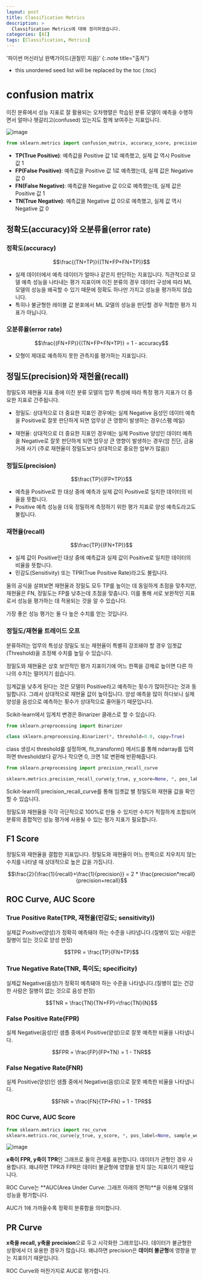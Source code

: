 ```yaml
---
layout: post
title: Classification Metrics
description: > 
  Classification Metrics에 대해 정리하였습니다.
categories: [AI]
tags: [Classification, Metrics]
---
```


'파이썬 머신러닝 완벽가이드(권철민 지음)'
{:.note title="출처"}

* this unordered seed list will be replaced by the toc
{:toc}

# confusion matrix
이진 분류에서 성능 지표로 잘 활용되는 오차행렬은 학습된 분류 모델이 예측을 수행하면서 얼마나 헷갈리고(confused) 있는지도 함께 보여주는 지표입니다.

![image](/assets/img/2024-11-13/confusion_matrix.png)

```python
from sklearn.metrics import confusion_matrix, accuracy_score, precision, recall, f1_score
```

- **TP(True Positive)**: 예측값을 Positive 값 1로 예측했고, 실제 값 역시 Positive 값 1
- **FP(False Positive)**: 예측값을 Positive 값 1로 예측했는데, 실제 값은 Negative 값 0
- **FN(False Negative)**: 예측값을 Negative 값 0으로 예측했는데, 실제 값은 Positive 값 1
- **TN(True Negative)**: 예측값을 Negative 값 0으로 예측했고, 실제 값 역시 Negative 값 0

## 정확도(accuracy)와 오분류율(error rate)
### 정확도(accuracy)
$$\frac{(TN+TP)}{(TN+FP+FN+TP)}$$

- 실제 데이터에서 예측 데이터가 얼마나 같은지 판단하는 지표입니다. 직관적으로 모델 예측 성능을 나타내는 평가 지표이며 이진 분류의 경우 데이터 구성에 따라 ML 모델의 성능을 왜곡할 수 있기 때문에 정확도 하나만 가지고 성능을 평가하지 않습니다.
- 특히나 불균형한 레이블 값 분포에서 ML 모델의 성능을 판단할 경우 적합한 평가 지표가 아닙니다.

### 오분류율(error rate)
$$\frac{(FN+FP)}{(TN+FP+FN+TP)} = 1 - accuracy$$
- 모형이 제대로 예측하지 못한 관측지를 평가하는 지표입니다.

## 정밀도(precision)와 재현율(recall)
정밀도와 재현율 지표 중에 이진 분류 모델의 업무 특성에 따라 특정 평가 지표가 더 중요한 지표로 간주됩니다.

- 정밀도: 상대적으로 더 중요한 지표인 경우에는 실제 Negative 음성인 데이터 예측을 Positive로 잘못 판단하게 되면 업무상 큰 영향이 발생하는 경우(스팸 메일)

- 재현율: 상대적으로 더 중요한 지표인 경우에는 실제 Positive 양성인 데이터 예측을 Negative로 잘못 판단하게 되면 업무상 큰 영향이 발생하는 경우(암 진단, 금융거래 사기 (주로 재현율이 정밀도보다 상대적으로 중요한 업부가 많음))

### 정밀도(precision)

$$\frac{TP}{(FP+TP)}$$

- 예측을 Positive로 한 대상 중에 예측과 실제 값이 Positive로 일치한 데이터의 비율을 뜻합니다.
- Positive 예측 성능을 더욱 정밀하게 측정하기 위한 평가 지표로 양성 예측도라고도 불립니다.

### 재현율(recall)

$$\frac{TP}{(FN+TP)}$$

- 실제 값이 Positive인 대상 중에 예측값과 실제 값이 Positive로 일치한 데이터의 비율을 뜻합니다.
- 민감도(Sensitivity) 또는 TPR(True Positive Rate)라고도 불립니다.

둘의 공식을 살펴보면 재현율과 정밀도 모두 TP를 높이는 데 동일하게 초점을 맞추지만, 재현율은 FN, 정밀도는 FP를 낮추는데 초점을 맞춥니다. 이를 통해 서로 보완적인 지표로서 성능을 평가하는 데 적용되는 것을 알 수 있습니다.

가장 좋은 성능 평가는 둘 다 높은 수치를 얻는 것입니다.

### 정밀도/재현율 트레이드 오프
분류하려는 업무의 특성상 정밀도 또는 재현율이 특별히 강조돼야 할 경우 임곗값(Threshold)을 조정해 수치를 높일 수 있습니다.

정밀도와 재현율은 상호 보안적인 평가 지표이기에 어느 한쪽을 강제로 높이면 다른 하나의 수치는 떨어지기 쉽습니다.

임계값을 낮추게 된다는 것은 모델이 Positive라고 예측하는 횟수가 많아진다는 것과 동일합니다. 그래서 상대적으로 재현율 값이 높아집니다. 양성 예측을 많이 하다보니 실제 양성을 음성으로 예측하는 횟수가 상대적으로 줄어들기 때문입니다.

Scikit-learn에서 임계치 변경은 Binarizer 클래스로 할 수 있습니다.

```python
from sklearn.preprocessing import Binarizer

class sklearn.preprocessing.Binarizer(*, threshold=0.0, copy=True)
```

class 생성시 threshold를 설정하며, fit_transform() 메서드를 통해 ndarray를 입력하면 threshold보다 같거나 작으면 0, 크면 1로 변환해 반환해줍니다.

```python
from sklearn.preprocessing import precision_recall_curve

sklearn.metrics.precision_recall_curve(y_true, y_score=None, *, pos_label=None, sample_weight=None, drop_intermediate=False, probas_pred='deprecated')
```

Scikit-learn의 precision_recall_curve를 통해 임곗값 별 정밀도와 재현율 값을 확인할 수 있습니다.

정밀도와 재현율을 각각 극단적으로 100%로 만들 수 있지만 수치가 적절하게 조합되어 분류의 종합적인 성능 평가에 사용될 수 있는 평가 지표가 필요합니다.

## F1 Score
정밀도와 재현율을 결합한 지표입니다. 정밀도와 재현율이 어느 한쪽으로 치우치지 않는 수치를 나타낼 때 상대적으로 높은 값을 가집니다.

$$\frac{2}{\frac{1}{recall}+\frac{1}{precision}} = 2 * \frac{precision*recall}{precision+recall}$$

## ROC Curve, AUC Score

### True Positive Rate(TPR, 재현율(민감도; sensitivity))
실제값 Positive(양성)가 정확히 예측돼야 하는 수준을 나타냅니다.(질병이 있는 사람은 질병이 있는 것으로 양성 판정)

$$TPR = \frac{TP}{FN+TP}$$

### True Negative Rate(TNR, 특이도; specificity)
실제값 Negative(음성)가 정확히 예측돼야 하는 수준을 나타냅니다.(질병이 없는 건강한 사람은 질병이 없는 것으로 음성 판정)

$$TNR = \frac{TN}{TN+FP}=\frac{TN}{N}$$

### False Positive Rate(FPR)
실제 Negative(음성)인 샘플 중에서 Positive(양성)으로 잘못 예측한 비율을 나타냅니다.

$$FPR = \frac{FP}{FP+TN} = 1 - TNR$$

### False Negative Rate(FNR)
실제 Positive(양성)인 샘플 중에서 Negative(음성)으로 잘못 예측한 비율을 나타냅니다.

$$FNR = \frac{FN}{TP+FN} = 1 - TPR$$

### ROC Curve, AUC Score
```python
from sklearn.metrics import roc_curve
sklearn.metrics.roc_curve(y_true, y_score, *, pos_label=None, sample_weight=None, drop_intermediate=True)
```

![image](/assets/img/2024-11-13/roc_curve.png)

**x축이 FPR, y축이 TPR**인 그래프로 둘의 관계를 표현합니다. 데이터가 균형인 경우 사용합니다. 왜냐하면 TPR과 FPR은 데이터 불균형에 영향을 받지 않는 지표이기 때문입니다.

ROC Curve는 **AUC(Area Under Curve: 그래프 아래의 면적)**을 이용해 모델의 성능을 평가합니다.

AUC가 1에 가까울수록 정확히 분류함을 의미합니다.

## PR Curve
**x축을 recall, y축을 precision**으로 두고 시각화한 그래프입니다. 데이터가 불균형한 상황에서 더 유용한 경우가 많습니다. 왜냐하면 precision은 **데이터 불균형**에 영향을 받는 지표이기 때문입니다.

ROC Curve와 마찬가지로 AUC로 평가합니다.